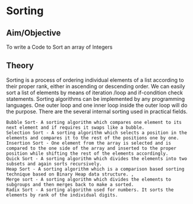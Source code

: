 # Sorting
## Aim/Objective
To write a Code to Sort an array of Integers
## Theory
Sorting is a process of ordering individual elements of a list according to their proper rank, either in ascending or descending order. We can easily sort a list of elements by means of iteration /loop and if-condition check statements. Sorting algorithms can be implemented by any programming languages. One outer loop and one inner loop inside the outer loop will do the purpose.  There are the several internal sorting used in practical fields.

    Bubble Sort- A sorting algorithm which compares one element to its next element and if requires it swaps like a bubble.
    Selection Sort - A sorting algorithm which selects a position in the elements and compares it to the rest of the positions one by one.
    Insertion Sort - One element from the array is selected and is compared to the one side of the array and inserted to the proper position while shifting the rest of the elements accordingly.  
    Quick Sort - A sorting algorithm which divides the elements into two subsets and again sorts recursively.
    Heap Sort - A sorting algorithm which is a comparison based sorting technique based on Binary Heap data structure. ,
    Merge sort - A sorting algorithm which divides the elements to subgroups and then merges back to make a sorted.
    Radix Sort - A sorting algorithm used for numbers. It sorts the elements by rank of the individual digits.
